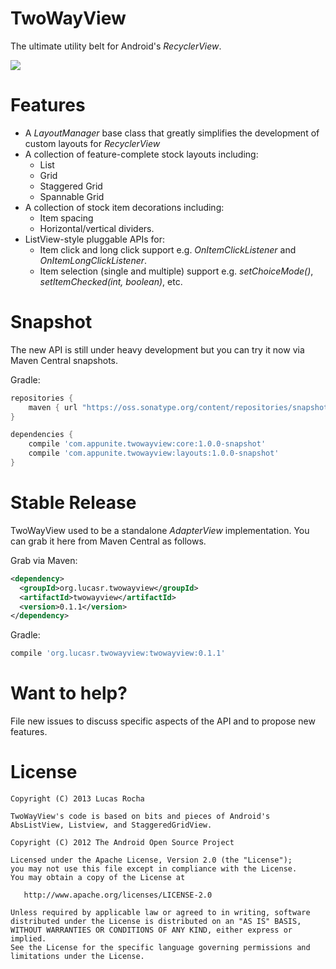 TwoWayView
==========

The ultimate utility belt for Android's *RecyclerView*.

![](images/sample.png)

Features
========

* A *LayoutManager* base class that greatly simplifies the development of custom layouts for *RecyclerView*
* A collection of feature-complete stock layouts including:
  * List
  * Grid
  * Staggered Grid
  * Spannable Grid
* A collection of stock item decorations including:
  * Item spacing
  * Horizontal/vertical dividers.
* ListView-style pluggable APIs for:
  * Item click and long click support e.g. *OnItemClickListener* and *OnItemLongClickListener*.
  * Item selection (single and multiple) support e.g. *setChoiceMode()*, *setItemChecked(int, boolean)*, etc.

Snapshot
========

The new API is still under heavy development but you can try it now via Maven Central snapshots.

Gradle:
```groovy
repositories {
    maven { url "https://oss.sonatype.org/content/repositories/snapshots/" }
}

dependencies {
    compile 'com.appunite.twowayview:core:1.0.0-snapshot'
    compile 'com.appunite.twowayview:layouts:1.0.0-snapshot'
}
```

Stable Release
==============

TwoWayView used to be a standalone *AdapterView* implementation. You can grab it here from Maven Central as follows.

Grab via Maven:
```xml
<dependency>
  <groupId>org.lucasr.twowayview</groupId>
  <artifactId>twowayview</artifactId>
  <version>0.1.1</version>
</dependency>
```

Gradle:
```groovy
compile 'org.lucasr.twowayview:twowayview:0.1.1'
```


Want to help?
=============

File new issues to discuss specific aspects of the API and to propose new
features.

License
=======

    Copyright (C) 2013 Lucas Rocha

    TwoWayView's code is based on bits and pieces of Android's
    AbsListView, Listview, and StaggeredGridView.

    Copyright (C) 2012 The Android Open Source Project

    Licensed under the Apache License, Version 2.0 (the "License");
    you may not use this file except in compliance with the License.
    You may obtain a copy of the License at

       http://www.apache.org/licenses/LICENSE-2.0

    Unless required by applicable law or agreed to in writing, software
    distributed under the License is distributed on an "AS IS" BASIS,
    WITHOUT WARRANTIES OR CONDITIONS OF ANY KIND, either express or implied.
    See the License for the specific language governing permissions and
    limitations under the License.
